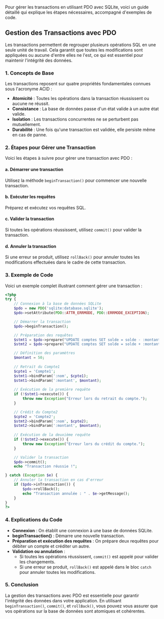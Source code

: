 Pour gérer les transactions en utilisant PDO avec SQLite, voici un guide détaillé qui explique les étapes nécessaires, accompagné d'exemples de code.

## Gestion des Transactions avec PDO

Les transactions permettent de regrouper plusieurs opérations SQL en une seule unité de travail. Cela garantit que toutes les modifications sont appliquées ou aucune d'entre elles ne l'est, ce qui est essentiel pour maintenir l'intégrité des données.

### 1. Concepts de Base

Les transactions reposent sur quatre propriétés fondamentales connues sous l'acronyme ACID :
- **Atomicité** : Toutes les opérations dans la transaction réussissent ou aucune ne réussit.
- **Consistance** : La base de données passe d'un état valide à un autre état valide.
- **Isolation** : Les transactions concurrentes ne se perturbent pas mutuellement.
- **Durabilité** : Une fois qu'une transaction est validée, elle persiste même en cas de panne.

### 2. Étapes pour Gérer une Transaction

Voici les étapes à suivre pour gérer une transaction avec PDO :

#### a. Démarrer une transaction

Utilisez la méthode `beginTransaction()` pour commencer une nouvelle transaction.

#### b. Exécuter les requêtes

Préparez et exécutez vos requêtes SQL.

#### c. Valider la transaction

Si toutes les opérations réussissent, utilisez `commit()` pour valider la transaction.

#### d. Annuler la transaction

Si une erreur se produit, utilisez `rollBack()` pour annuler toutes les modifications effectuées dans le cadre de cette transaction.

### 3. Exemple de Code

Voici un exemple complet illustrant comment gérer une transaction :

```php
<?php
try {
    // Connexion à la base de données SQLite
    $pdo = new PDO('sqlite:database.sqlite');
    $pdo->setAttribute(PDO::ATTR_ERRMODE, PDO::ERRMODE_EXCEPTION);

    // Démarrer la transaction
    $pdo->beginTransaction();

    // Préparation des requêtes
    $stmt1 = $pdo->prepare("UPDATE comptes SET solde = solde - :montant WHERE nom = :nom");
    $stmt2 = $pdo->prepare("UPDATE comptes SET solde = solde + :montant WHERE nom = :nom");

    // Définition des paramètres
    $montant = 50;
    
    // Retrait du Compte1
    $cpte1 = 'Compte1';
    $stmt1->bindParam(':nom', $cpte1);
    $stmt1->bindParam(':montant', $montant);
    
    // Exécution de la première requête
    if (!$stmt1->execute()) {
        throw new Exception("Erreur lors du retrait du compte.");
    }

    // Crédit du Compte2
    $cpte2 = 'Compte2';
    $stmt2->bindParam(':nom', $cpte2);
    $stmt2->bindParam(':montant', $montant);
    
    // Exécution de la deuxième requête
    if (!$stmt2->execute()) {
        throw new Exception("Erreur lors du crédit du compte.");
    }

    // Valider la transaction
    $pdo->commit();
    echo "Transaction réussie !";

} catch (Exception $e) {
    // Annuler la transaction en cas d'erreur
    if ($pdo->inTransaction()) {
        $pdo->rollBack();
        echo "Transaction annulée : " . $e->getMessage();
    }
}
?>
```

### 4. Explications du Code

- **Connexion** : On établit une connexion à une base de données SQLite.
- **beginTransaction()** : Démarre une nouvelle transaction.
- **Préparation et exécution des requêtes** : On prépare deux requêtes pour débiter un compte et créditer un autre.
- **Validation ou annulation** :
  - Si toutes les opérations réussissent, `commit()` est appelé pour valider les changements.
  - Si une erreur se produit, `rollBack()` est appelé dans le bloc `catch` pour annuler toutes les modifications.

### 5. Conclusion

La gestion des transactions avec PDO est essentielle pour garantir l'intégrité des données dans votre application. En utilisant `beginTransaction()`, `commit()`, et `rollBack()`, vous pouvez vous assurer que vos opérations sur la base de données sont atomiques et cohérentes.
